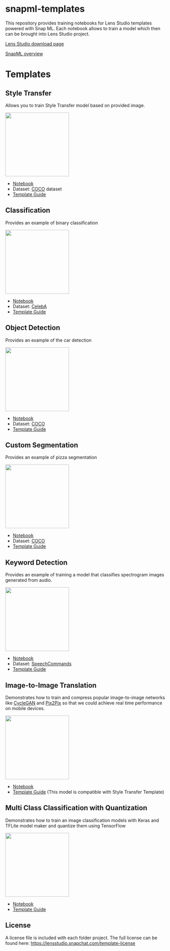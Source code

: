 # snapml-templates
This repository provides training notebooks for Lens Studio templates powered with Snap ML.
Each notebook allows to train a model which then can be brought into Lens Studio project.

[Lens Studio download page](https://lensstudio.snapchat.com/download/)

[SnapML overview](https://lensstudio.snapchat.com/guides/machine-learning/)

# Templates 

## Style Transfer
Allows you to train Style Transfer model based on provided image. 

<img src="https://user-images.githubusercontent.com/84346153/150581229-c4aa60d6-f371-4919-9372-0f421a9476a3.gif" width="200">

- [Notebook](https://github.com/Snapchat/snapml-templates/blob/main/Style%20Transfer/style_transfer.ipynb)
- Dataset: [COCO](http://cocodataset.org/#explore) dataset
- [Template Guide](https://lensstudio.snapchat.com/templates/ml/style-transfer/)

## Classification
Provides an example of binary classification 

<img src="https://user-images.githubusercontent.com/84346153/150581048-13e05812-04ee-44a8-96a6-2f1446243175.gif" width="200">

- [Notebook](https://github.com/Snapchat/snapml-templates/blob/main/Classification/eyeglasses_classification.ipynb)
- Dataset: [CelebA](https://drive.google.com/drive/folders/0B7EVK8r0v71pWEZsZE9oNnFzTm8)
- [Template Guide](https://lensstudio.snapchat.com/templates/ml/classification/)

## Object Detection 
Provides an example of the car detection  

<img src="https://user-images.githubusercontent.com/84346153/150581045-40e01183-334c-4631-8115-70b4a0b2c7c3.gif" width="200">

- [Notebook](https://github.com/Snapchat/snapml-templates/blob/main/Object%20Detection/object_detection.ipynb)
- Dataset: [COCO](http://cocodataset.org/#explore)
- [Template Guide](https://lensstudio.snapchat.com/templates/ml/object-detection/)

## Custom Segmentation 
Provides an example of pizza segmentation  

<img src="https://user-images.githubusercontent.com/84346153/150581035-bde72638-c804-447d-b9ac-f678bc6f26a1.gif" width="200">

- [Notebook](https://github.com/Snapchat/snapml-templates/blob/main/Custom%20Segmentation/segmentation_training.ipynb)
- Dataset: [COCO](http://cocodataset.org/#explore)
- [Template Guide](https://lensstudio.snapchat.com/templates/ml/custom-segmentation/)

## Keyword Detection 
Provides an example of training a model that classifies spectrogram images generated from audio.

<img src="https://user-images.githubusercontent.com/84346153/150581018-e4395543-8685-4d54-a351-a0eb0813cc27.gif" width="200">

- [Notebook](https://github.com/Snapchat/snapml-templates/blob/main/Keyword%20Detection/Keyword_Detection.ipynb)
- Dataset: [SpeechCommands](https://arxiv.org/abs/1804.03209)
- [Template Guide](https://lensstudio.snapchat.com/templates/audio/keyword-detection/)

## Image-to-Image Translation
Demonstrates how to train and compress popular image-to-image networks like [CycleGAN](https://junyanz.github.io/CycleGAN/) and [Pix2Pix](https://phillipi.github.io/pix2pix/) so that we could achieve real time performance on mobile devices. 

<img src="https://user-images.githubusercontent.com/84346153/150579553-1b48de31-1fb2-47a7-93fb-7a3dd4369870.gif" width="200">

- [Notebook](https://github.com/Snapchat/snapml-templates/blob/main/Image-to-Image%20Translation/Image_to_Image_translation_with_GAN_Compression.ipynb)
- [Template Guide](https://lensstudio.snapchat.com/templates/ml/style-transfer/) (This model is compatible with Style Transfer Template)

## Multi Class Classification with Quantization
Demonstrates how to train an image classification models with Keras and TFLite model maker and quantize them using TensorFlow

<img src="https://user-images.githubusercontent.com/84346153/164765465-8ec22c64-e134-4cb6-903f-57e5c55b4c71.gif" width="200">


- [Notebook](https://github.com/Snapchat/snapml-templates/blob/main/Quantization%20With%20TFLite/classification_and_quantization_with_tflite.ipynb)
- [Template Guide](https://docs.snap.com/lens-studio/references/templates/ml/multi-class-classification)

## License
A license file is included with each folder project. The full license can be found here: https://lensstudio.snapchat.com/template-license
